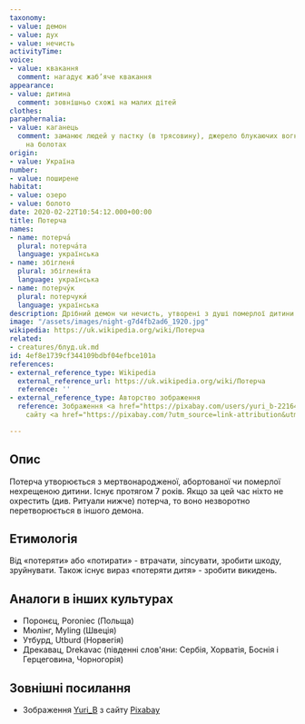 ```yaml
---
taxonomy:
- value: демон
- value: дух
- value: нечисть
activityTime: 
voice:
- value: квакання
  comment: нагадує жаб’яче квакання
appearance:
- value: дитина
  comment: зовнішньо схожі на малих дітей
clothes: 
paraphernalia:
- value: каганець
  comment: заманює людей у пастку (в трясовину), джерело блукаючих вогнів-блимавок
    на болотах
origin:
- value: Україна
number:
- value: поширене
habitat:
- value: озеро
- value: болото
date: 2020-02-22T10:54:12.000+00:00
title: Потерча
names:
- name: потерча́
  plural: потерча́та
  language: українська
- name: збігленя́
  plural: збігленя́та
  language: українська
- name: потерчу́к
  plural: потерчуки́
  language: українська
description: Дрібний демон чи нечисть, утворені з душі померлої дитини
image: "/assets/images/night-g7d4fb2ad6_1920.jpg"
wikipedia: https://uk.wikipedia.org/wiki/Потерча
related:
- creatures/блуд.uk.md
id: 4ef8e1739cf344109bdbf04efbce101a
references:
- external_reference_type: Wikipedia
  external_reference_url: https://uk.wikipedia.org/wiki/Потерча
  reference: ''
- external_reference_type: Авторство зображення
  reference: Зображення <a href="https://pixabay.com/users/yuri_b-2216431/?utm_source=link-attribution&utm_medium=referral&utm_campaign=image&utm_content=3078326">Yuri_B</a>  з
    сайту <a href="https://pixabay.com/?utm_source=link-attribution&utm_medium=referral&utm_campaign=image&utm_content=3078326">Pixabay</a>

---
```

## Опис

Потерча утворюється з мертвонародженої, абортованої чи померлої нехрещеною дитини. Існує протягом 7 років. Якщо за цей час ніхто не охрестить (див. Ритуали нижче) потерча, то воно незворотно перетворюється в іншого демона.

## Етимологія

Від «потеряти» або «потирати» - втрачати, зіпсувати, зробити шкоду, зруйнувати. Також існує вираз «потеряти дитя» - зробити викидень.

## Аналоги в інших культурах

* Поронєц, Poroniec (Польща)
* Мюлінг, Myling (Швеція)
* Утбурд, Utburd (Норвегія)
* Дрекавац, Drekavac (південні слов'яни: Сербія, Хорватія, Боснія і Герцеговина, Чорногорія)

## Зовнішні посилання

* Зображення <a href="https://pixabay.com/users/yuri_b-2216431/?utm_source=link-attribution&amp;utm_medium=referral&amp;utm_campaign=image&amp;utm_content=3078326">Yuri_B</a>  з сайту <a href="https://pixabay.com/?utm_source=link-attribution&amp;utm_medium=referral&amp;utm_campaign=image&amp;utm_content=3078326">Pixabay</a>
